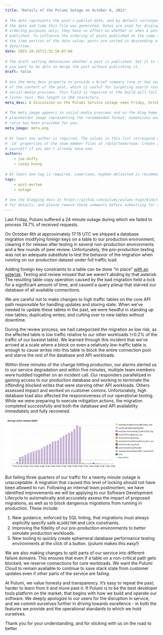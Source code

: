 ```yaml
---
title: "Details of the Pulumi Outage on October 6, 2023"

# The date represents the post's publish date, and by default corresponds with
# the date and time this file was generated. Dates are used for display and
# ordering purposes only; they have no effect on whether or when a post is
# published. To influence the ordering of posts published on the same date, use
# the time portion of the date value; posts are sorted in descending order by
# date/time.
date: 2023-10-16T11:52:58-07:00

# The draft setting determines whether a post is published. Set it to true if
# you want to be able to merge the post without publishing it.
draft: false

# Use the meta_desc property to provide a brief summary (one or two sentences)
# of the content of the post, which is useful for targeting search results or
# social-media previews. This field is required or the build will fail the
# linter test. Max length is 160 characters.
meta_desc: A discussion on the Pulumi Service outage seen Friday, October 6.

# The meta_image appears in social-media previews and on the blog home page. A
# placeholder image representing the recommended format, dimensions and aspect
# ratio has been provided for you.
meta_image: meta.png

# At least one author is required. The values in this list correspond with the
# `id` properties of the team member files at /data/team/team. Create a file for
# yourself if you don't already have one.
authors:
    - joe-duffy
    - casey-huang

# At least one tag is required. Lowercase, hyphen-delimited is recommended.
tags:
    - post-mortem
    - outage

# See the blogging docs at https://github.com/pulumi/pulumi-hugo/blob/master/BLOGGING.md
# for details, and please remove these comments before submitting for review.
---
```


Last Friday, Pulumi suffered a 24 minute outage during which we failed to process 74.7% of received requests.

<!--more-->

On October 6th at approximately 17:15 UTC we shipped a database migration modifying foreign keys on a table to our production environment, clearing it for release after testing in several non-production environments and a few rounds of peer review. Unfortunately, the pre-production testing was not an adequate substitute to test the behavior of the migration when running on our production dataset under full traffic load.

Adding foreign key constraints to a table can be done “in place” [with an asterisk](https://dev.mysql.com/doc/refman/8.0/en/innodb-online-ddl-operations.html#online-ddl-foreign-key-operations). Testing and review missed that we weren’t abiding by that asterisk. The resulting table copy operation caused by the bad migration held a lock for a significant amount of time, and caused a query pileup that starved our database of all available connections.

We are careful not to make changes to high traffic tables on the core API path responsible for handling updates and storing state. When we’ve needed to update these tables in the past, we were heedful in standing up new tables; duplicating writes; and cutting over to new tables without downtime.

During the review process, we had categorized the migration as low risk, as the affected table is low traffic relative to our other workloads (<0.2% of the traffic of our busiest table). We learned through this incident that we've arrived at a scale where a block on even a relatively low-traffic table is enough to cause writes into this table to block the entire connection pool and starve the rest of the database and API workloads.

Within three minutes of the change hitting production, our alarms alerted us to our service degradation and within five minutes, multiple team members were huddled together on an incident call. Our responders parallelized in gaining access to our production database and working to terminate the offending blocked writes that were starving other API workloads. Others assessed impact and worked on customer comms. Unfortunately, high database load also affected the responsiveness of our operational tooling. While we were preparing to execute mitigation actions, the migration completed successfully and both the database and API availability immediately and fully recovered.

![Active Database Sessions Graph](./active-sessions-graph.png)

But failing three quarters of our traffic for a twenty minute outage is unacceptable. A migration that caused this level of locking should not have been allowed to run. Following an internal team postmortem, we have identified improvements we will be applying to our Software Development Lifecycle to automatically and accurately assess the impact of proposed migrations, as well as to block dangerous migrations from running in production. These include:

1. New guidance, enforced by SQL linting, that migrations must always explicitly specify safe `ALGORITHM` and `LOCK` constraints.
1. Improving the fidelity of our pre-production environments to better simulate production workloads.
1. New tooling to quickly create ephemeral database performance testing environments at the click of a button. (pulumi makes this easy!)

We are also making changes to split parts of our service into different failure domains. This ensures that even if a table on a non-critical path gets blocked, we reserve connections for core workloads. We want the Pulumi Cloud to remain available to continue to save stack state from customer updates even if other parts of the service are failing.

At Pulumi, we value honesty and transparency. It’s easy to repeat the past; harder to learn from it and move past it. If Pulumi is to be the best developer tools platform on the market, that begins with how we build and operate our software. We deeply apologize to our users for the disruption in service, and we commit ourselves further in driving towards excellence - in both the features we provide and the operational standards to which we hold ourselves.

Thank you for your understanding, and for sticking with us on the road to better.
